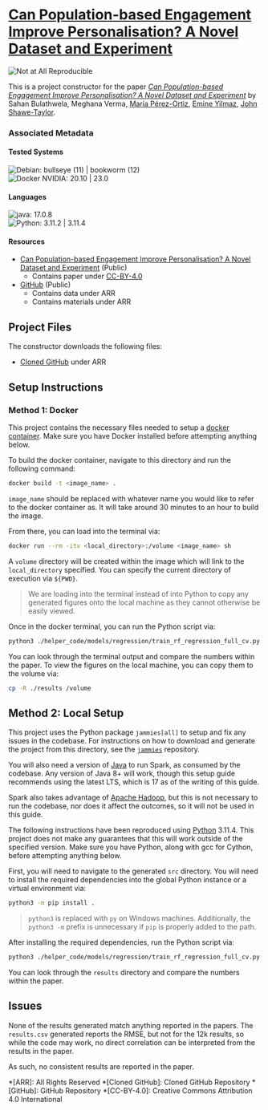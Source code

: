 # [Can Population-based Engagement Improve Personalisation? A Novel Dataset and Experiment](https://doi.org/10.5281/zenodo.6853185)

![Not at All Reproducible](https://img.shields.io/badge/Status-Not%20at%20All%20Reproducible-red)

This is a project constructor for the paper [*Can Population-based Engagement Improve Personalisation? A Novel Dataset and Experiment*](https://doi.org/10.5281/zenodo.6853185) by Sahan Bulathwela, Meghana Verma, [María Pérez-Ortiz](https://orcid.org/0000-0003-1302-6093), [Emine Yilmaz](https://orcid.org/0000-0003-4734-4532), [John Shawe-Taylor](https://orcid.org/0000-0002-2030-0073).

### Associated Metadata

#### Tested Systems

![Debian: bullseye (11) | bookworm (12)](https://img.shields.io/badge/Debian-bullseye%20%2811%29%20%7C%20bookworm%20%2812%29-informational)  
![Docker NVIDIA: 20.10 | 23.0](https://img.shields.io/badge/Docker%20NVIDIA-20.10%20%7C%2023.0-informational)  

#### Languages
![java: 17.0.8](https://img.shields.io/badge/java-17.0.8-informational)  
![Python: 3.11.2 | 3.11.4](https://img.shields.io/badge/Python-3.11.2%20%7C%203.11.4-informational)  

#### Resources

* [Can Population-based Engagement Improve Personalisation? A Novel Dataset and Experiment](https://doi.org/10.5281/zenodo.6853185) (Public)
    * Contains paper under [CC-BY-4.0](https://creativecommons.org/licenses/by/4.0/)
* [GitHub](https://github.com/sahanbull/VLE-Dataset) (Public)
    * Contains data under ARR
    * Contains materials under ARR

## Project Files

The constructor downloads the following files: 
* [Cloned GitHub](https://github.com/ahaim5357/VLE-Dataset) under ARR

## Setup Instructions

### Method 1: Docker

This project contains the necessary files needed to setup a [docker container][docker]. Make sure you have Docker installed before attempting anything below. 

To build the docker container, navigate to this directory and run the following command:

```sh
docker build -t <image_name> .
```

`image_name` should be replaced with whatever name you would like to refer to the docker container as. It will take around 30 minutes to an hour to build the image.

From there, you can load into the terminal via:

```sh
docker run --rm -itv <local_directory>:/volume <image_name> sh
```

A `volume` directory will be created within the image which will link to the `local_directory` specified. You can specify the current directory of execution via `${PWD}`.

> We are loading into the terminal instead of into Python to copy any generated figures onto the local machine as they cannot otherwise be easily viewed.

Once in the docker terminal, you can run the Python script via:

```sh
python3 ./helper_code/models/regression/train_rf_regression_full_cv.py --training-data-filepath VLE_datasets/v1/VLE_12k_dataset_v1.csv --output-dir ./results
```

You can look through the terminal output and compare the numbers within the paper. To view the figures on the local machine, you can copy them to the volume via:

```sh
cp -R ./results /volume
```

## Method 2: Local Setup

This project uses the Python package `jammies[all]` to setup and fix any issues in the codebase. For instructions on how to download and generate the project from this directory, see the [`jammies`][jammies] repository.

You will also need a version of [Java][java] to run Spark, as consumed by the codebase. Any version of Java 8+ will work, though this setup guide recommends using the latest LTS, which is 17 as of the writing of this guide.

Spark also takes advantage of [Apache Hadoop][hadoop], but this is not necessary to run the codebase, nor does it affect the outcomes, so it will not be used in this guide.

The following instructions have been reproduced using [Python][python] 3.11.4. This project does not make any guarantees that this will work outside of the specified version. Make sure you have Python, along with gcc for Cython, before attempting anything below.

First, you will need to navigate to the generated `src` directory. You will need to install the required dependencies into the global Python instance or a virtual environment via:

```sh
python3 -m pip install .
```

> `python3` is replaced with `py` on Windows machines. Additionally, the `python3 -m` prefix is unnecessary if `pip` is properly added to the path.

After installing the required dependencies, run the Python script via:

```sh
python3 ./helper_code/models/regression/train_rf_regression_full_cv.py --training-data-filepath VLE_datasets/v1/VLE_12k_dataset_v1.csv --output-dir ./results
```

You can look through the `results` directory and compare the numbers within the paper.

[docker]: https://www.docker.com/
[jammies]: https://github.com/ahaim5357/jammies
[java]: https://adoptium.net/temurin/releases/?version=17
[hadoop]: http://apache.github.io/hadoop/
[python]: https://www.python.org/

## Issues

None of the results generated match anything reported in the papers. The `results.csv` generated reports the RMSE, but not for the 12k results, so while the code may work, no direct correlation can be interpreted from the results in the paper.

As such, no consistent results are reported in the paper.

*[ARR]: All Rights Reserved
*[Cloned GitHub]: Cloned GitHub Repository
*[GitHub]: GitHub Repository
*[CC-BY-4.0]: Creative Commons Attribution 4.0 International
